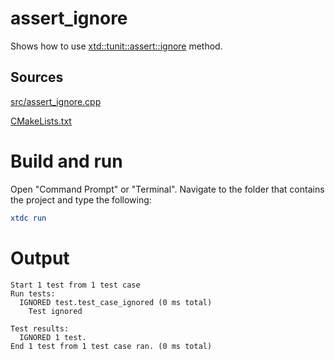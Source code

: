 # assert_ignore

Shows how to use [xtd::tunit::assert::ignore](https://gammasoft71.github.io/xtd/reference_guides/latest/classxtd_1_1tunit_1_1base__assert.html#a43955cabe9ead93bb75087f7057b7b47) method.

## Sources

[src/assert_ignore.cpp](src/assert_ignore.cpp)

[CMakeLists.txt](CMakeLists.txt)

# Build and run

Open "Command Prompt" or "Terminal". Navigate to the folder that contains the project and type the following:

```cmake
xtdc run
```

# Output

```
Start 1 test from 1 test case
Run tests:
  IGNORED test.test_case_ignored (0 ms total)
    Test ignored

Test results:
  IGNORED 1 test.
End 1 test from 1 test case ran. (0 ms total)
```
